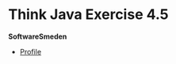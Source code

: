 # Think Java Exercise 4.5

**SoftwareSmeden**
- [Profile](https://github.com/SoftwareSmeden "SoftwareSmeden")

